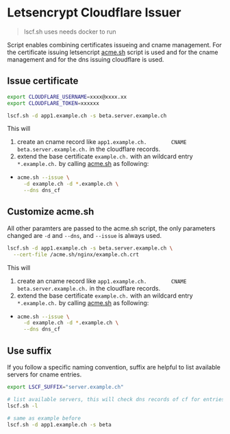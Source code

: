 # Letsencrypt Cloudflare Issuer

> lscf.sh uses needs docker to run

Script enables combining certificates issueing and cname management.
For the certificate issuing letsencript [acme.sh]
script is used and for the cname management and for the dns issuing cloudflare is used.

## Issue certificate

```bash
export CLOUDFLARE_USERNAME=xxxx@xxxx.xx
export CLOUDFLARE_TOKEN=xxxxxx

lscf.sh -d app1.example.ch -s beta.server.example.ch
```

This will 
1. create an cname record like `app1.example.ch.        CNAME  beta.server.example.ch.` in the cloudflare records.
2. extend the base certificate `example.ch.` with an wildcard entry `*.example.ch.` by calling [acme.sh] as following:
  - ```bash
    acme.sh --issue \
      -d example.ch -d *.example.ch \
      --dns dns_cf
    ```

## Customize acme.sh

All other paramters are passed to the acme.sh script, the only
parameters changed are `-d` and `--dns`, and `--issue` is always used.

```bash
lscf.sh -d app1.example.ch -s beta.server.example.ch \
  --cert-file /acme.sh/nginx/example.ch.crt
```

This will 
1. create an cname record like `app1.example.ch.        CNAME  beta.server.example.ch.` in the cloudflare records.
2. extend the base certificate `example.ch.` with an wildcard entry `*.example.ch.` by calling [acme.sh] as following:
  - ```bash
    acme.sh --issue \
      -d example.ch -d *.example.ch \
      --dns dns_cf
    ```

## Use suffix

If you follow a specific naming convention, suffix are helpful to
list available servers for cname entries.

```bash
export LSCF_SUFFIX="server.example.ch"

# list available servers, this will check dns records of cf for entries *.server.example.ch
lscf.sh -l

# same as example before
lscf.sh -d app1.example.ch -s beta
```

[acme.sh]: https://github.com/Neilpang/acme.sh